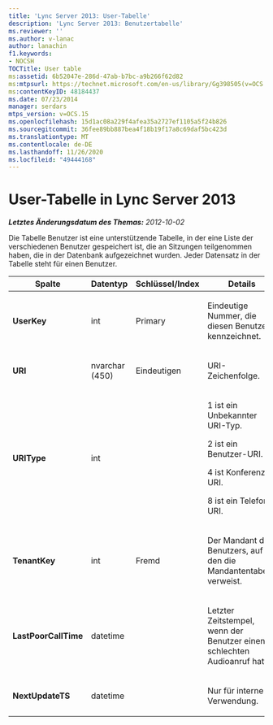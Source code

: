 ```yaml
---
title: 'Lync Server 2013: User-Tabelle'
description: 'Lync Server 2013: Benutzertabelle'
ms.reviewer: ''
ms.author: v-lanac
author: lanachin
f1.keywords:
- NOCSH
TOCTitle: User table
ms:assetid: 6b52047e-286d-47ab-b7bc-a9b266f62d82
ms:mtpsurl: https://technet.microsoft.com/en-us/library/Gg398505(v=OCS.15)
ms:contentKeyID: 48184437
ms.date: 07/23/2014
manager: serdars
mtps_version: v=OCS.15
ms.openlocfilehash: 15d1ac08a229f4afea35a2727ef1105a5f24b826
ms.sourcegitcommit: 36fee89bb887bea4f18b19f17a8c69daf5bc423d
ms.translationtype: MT
ms.contentlocale: de-DE
ms.lasthandoff: 11/26/2020
ms.locfileid: "49444168"
---
```

# <a name="user-table-in-lync-server-2013"></a>User-Tabelle in Lync Server 2013

<div data-xmlns="http://www.w3.org/1999/xhtml">

<div class="topic" data-xmlns="http://www.w3.org/1999/xhtml" data-msxsl="urn:schemas-microsoft-com:xslt" data-cs="https://msdn.microsoft.com/">

<div data-asp="https://msdn2.microsoft.com/asp">



</div>

<div id="mainSection">

<div id="mainBody">

<span> </span>

_**Letztes Änderungsdatum des Themas:** 2012-10-02_

Die Tabelle Benutzer ist eine unterstützende Tabelle, in der eine Liste der verschiedenen Benutzer gespeichert ist, die an Sitzungen teilgenommen haben, die in der Datenbank aufgezeichnet wurden. Jeder Datensatz in der Tabelle steht für einen Benutzer.


<table>
<colgroup>
<col style="width: 25%" />
<col style="width: 25%" />
<col style="width: 25%" />
<col style="width: 25%" />
</colgroup>
<thead>
<tr class="header">
<th><strong>Spalte</strong></th>
<th><strong>Datentyp</strong></th>
<th><strong>Schlüssel/Index</strong></th>
<th><strong>Details</strong></th>
</tr>
</thead>
<tbody>
<tr class="odd">
<td><p><strong>UserKey</strong></p></td>
<td><p>int</p></td>
<td><p>Primary</p></td>
<td><p>Eindeutige Nummer, die diesen Benutzer kennzeichnet.</p></td>
</tr>
<tr class="even">
<td><p><strong>URI</strong></p></td>
<td><p>nvarchar (450)</p></td>
<td><p>Eindeutigen</p></td>
<td><p>URI-Zeichenfolge.</p></td>
</tr>
<tr class="odd">
<td><p><strong>URIType</strong></p></td>
<td><p>int</p></td>
<td></td>
<td><p>1 ist ein Unbekannter URI-Typ.</p>
<p>2 ist ein Benutzer-URI.</p>
<p>4 ist Konferenz-URI.</p>
<p>8 ist ein Telefon-URI.</p></td>
</tr>
<tr class="even">
<td><p><strong>TenantKey</strong></p></td>
<td><p>int</p></td>
<td><p>Fremd</p></td>
<td><p>Der Mandant des Benutzers, auf den die Mandantentabelle verweist.</p></td>
</tr>
<tr class="odd">
<td><p><strong>LastPoorCallTime</strong></p></td>
<td><p>datetime</p></td>
<td></td>
<td><p>Letzter Zeitstempel, wenn der Benutzer einen schlechten Audioanruf hatte.</p></td>
</tr>
<tr class="even">
<td><p><strong>NextUpdateTS</strong></p></td>
<td><p>datetime</p></td>
<td></td>
<td><p>Nur für interne Verwendung.</p></td>
</tr>
</tbody>
</table>


</div>

<span> </span>

</div>

</div>

</div>

